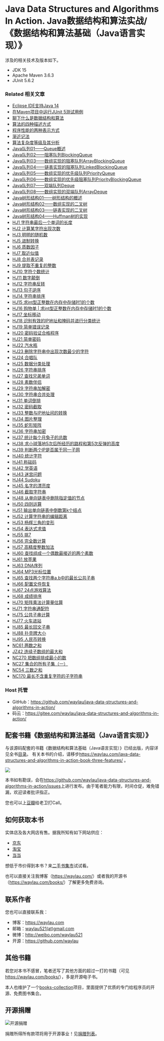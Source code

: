 # Java Data Structures and Algorithms In Action. Java数据结构和算法实战/《数据结构和算法基础（Java语言实现）》


涉及的相关技术及版本如下。

* JDK 15
* Apache Maven 3.6.3
* JUnit 5.6.2

### Related 相关文章

* [Eclipse IDE支持Java 14](https://waylau.com/eclipse-ide-support-java14/)
* [在Maven项目中运行JUnit 5测试用例](https://waylau.com/running-junit5-tests-with-maven/)
* [聊下什么是数据结构和算法](https://waylau.com/what-are-data-structures-and-algorithms/)
* [算法的四种描述方式](https://waylau.com/description-of-algorithms/)
* [程序性能的两种表示方式](https://waylau.com/two-ways-to-express-program-performance/)
* [渐近记法](https://waylau.com/asymptotic-notation/)
* [算法复杂度等级及其分析](https://waylau.com/algorithm-complexity-level/)
* [Java队列01——Queue概述](https://developer.huawei.com/consumer/cn/forum/topicview?tid=0201259752710220534&fid=23)
* [Java队列02——阻塞队列BlockingQueue](https://developer.huawei.com/consumer/cn/forum/topicview?tid=0201259755234080557&fid=23)
* [Java队列03——数组实现的阻塞队列ArrayBlockingQueue](https://developer.huawei.com/consumer/cn/forum/topicview?tid=0201259756622090558&fid=23)
* [Java队列04——链表实现的阻塞队列LinkedBlockingQueue](https://developer.huawei.com/consumer/cn/forum/topicview?tid=0201259760684390535&fid=23)
* [Java队列05——数组实现的优先级队列PriorityQueue](https://developer.huawei.com/consumer/cn/forum/topicview?tid=0201262420212240007&fid=23)
* [Java队列06——数组实现的优先级阻塞队列PriorityBlockingQueue](https://developer.huawei.com/consumer/cn/forum/topicview?tid=0201262420998060008&fid=23)
* [Java队列07——双端队列Deque](https://developer.huawei.com/consumer/cn/forum/topicview?tid=0201262421436060001&fid=23)
* [Java队列08——数组实现的双端队列ArrayDeque](https://developer.huawei.com/consumer/cn/forum/topicview?tid=0201262422263910002&fid=23)
* [Java树形结构01——树形结构的概述](https://developer.huawei.com/consumer/cn/forum/topicview?tid=0201301217688820096&fid=23)
* [Java树形结构02——数组实现的二叉树](https://developer.huawei.com/consumer/cn/forum/topicview?tid=0201311694866010239&fid=23)
* [Java树形结构03——链表实现的二叉树](https://developer.huawei.com/consumer/cn/forum/topicview?tid=0201311730782590289&fid=23)
* [Java树形结构04——Huffman树的实现](https://developer.huawei.com/consumer/cn/forum/topicview?tid=0202349832252380522&fid=23)
* [HJ1	字符串最后一个单词的长度](https://developer.huawei.com/consumer/cn/blog/topic/03950984970640368) 
* [HJ2	计算某字符出现次数](https://www.nowcoder.com/discuss/385516884949561344) 
* [HJ3	明明的随机数](https://www.nowcoder.com/discuss/385534231932416000) 
* [HJ5	进制转换](https://www.nowcoder.com/discuss/385561960736153600) 
* [HJ6	质数因子](https://www.nowcoder.com/discuss/385570426108354560)  
* [HJ7	取近似值](https://www.nowcoder.com/discuss/385742337350139904)  
* [HJ8	合并表记录](https://www.nowcoder.com/discuss/385801740262678528)  
* [HJ9	提取不重复的整数](https://www.nowcoder.com/discuss/385809387770720256)  
* [HJ10	字符个数统计](https://www.nowcoder.com/discuss/385814959563845632)  
* [HJ11	数字颠倒](https://www.nowcoder.com/discuss/385818821309853696)  
* [HJ12	字符串反转](https://www.nowcoder.com/discuss/385826626154586112)  
* [HJ13	句子逆序](https://www.nowcoder.com/discuss/385834034344079360)   
* [HJ14	字符串排序](https://www.nowcoder.com/discuss/385841928288444416)   
* [HJ15	求int型正整数在内存中存储时1的个数](https://www.nowcoder.com/discuss/385848508824252416)   
* [HJ16	购物单 | 求int型正整数在内存中存储时1的个数](https://developer.huawei.com/consumer/cn/blog/topic/03957085907630418) 
* [HJ17	坐标移动](https://www.nowcoder.com/discuss/388105161632227328) 
* [HJ18	识别有效的IP地址和掩码并进行分类统计](https://www.nowcoder.com/discuss/388105161632227328) 
* [HJ19	简单错误记录](https://www.nowcoder.com/discuss/388355415354994688) 
* [HJ20	密码验证合格程序](https://www.nowcoder.com/discuss/388488274967375872) 
* [HJ21	简单密码](https://developer.huawei.com/consumer/cn/blog/topic/03959676183300422) 
* [HJ22	汽水瓶](https://developer.huawei.com/consumer/cn/blog/topic/03959679097380398) 
* [HJ23	删除字符串中出现次数最少的字符](https://developer.huawei.com/consumer/cn/blog/topic/03959679688380423) 
* [HJ24	合唱队](https://developer.huawei.com/consumer/cn/blog/topic/03959680171530399) 
* [HJ25	数据分类处理](https://developer.huawei.com/consumer/cn/blog/topic/03960247373750004) 
* [HJ26	字符串排序](https://developer.huawei.com/consumer/cn/blog/topic/03961104367000009) 
* [HJ27	查找兄弟单词](https://developer.huawei.com/consumer/cn/blog/topic/03961104945430010) 
* [HJ28	素数伴侣](https://developer.huawei.com/consumer/cn/forum/topic/0201961563027980063?fid=23) 
* [HJ29	字符串加解密](https://developer.huawei.com/consumer/cn/forum/topic/0201961564040100064?fid=23) 
* [HJ30	字符串合并处理](https://developer.huawei.com/consumer/cn/forum/topic/0201961564886470065?fid=23) 
* [HJ31	单词倒排](https://developer.huawei.com/consumer/cn/forum/topic/0202961565357580058?fid=23) 
* [HJ32	密码截取](https://developer.huawei.com/consumer/cn/forum/topic/0202961565688230060?fid=23) 
* [HJ33	整数与IP地址间的转换](https://developer.huawei.com/consumer/cn/forum/topic/0202961565967760061?fid=23) 
* [HJ34	图片整理](https://developer.huawei.com/consumer/cn/forum/topic/0202962448032910093?fid=23) 
* [HJ35	蛇形矩阵](https://developer.huawei.com/consumer/cn/forum/topic/0201962448825740090?fid=23) 
* [HJ36	字符串加密](https://developer.huawei.com/consumer/cn/forum/topic/0202962449147710094?fid=23) 
* [HJ37	统计每个月兔子的总数](https://developer.huawei.com/consumer/cn/forum/topic/0201962449375820091?fid=23) 
* [HJ38	求小球落地5次后所经历的路程和第5次反弹的高度](https://developer.huawei.com/consumer/cn/forum/topic/0202962449636360095?fid=23) 
* [HJ39	判断两个IP是否属于同一子网](https://developer.huawei.com/consumer/cn/forum/topic/0202962449864290096?fid=23) 
* [HJ40	统计字符](https://developer.huawei.com/consumer/cn/forum/topic/0201962449375820091?fid=23) 
* [HJ41	称砝码](https://developer.huawei.com/consumer/cn/forum/topic/0202962481336760098?fid=23) 
* [HJ42	学英语](https://developer.huawei.com/consumer/cn/forum/topic/0202963001678560114?fid=23) 
* [HJ43	迷宫问题](https://developer.huawei.com/consumer/cn/forum/topic/0202965704732140151?fid=23) 
* [HJ44	Sudoku](https://developer.huawei.com/consumer/cn/forum/topic/0202966587559640178?fid=23)  
* [HJ45	名字的漂亮度](https://developer.huawei.com/consumer/cn/forum/topic/0202965704732140151?fid=23) 
* [HJ46	截取字符串](https://www.nowcoder.com/discuss/391715118583750656)
* [HJ48	从单向链表中删除指定值的节点](https://www.nowcoder.com/discuss/391737714800963584) 
* [HJ50	四则运算](https://developer.huawei.com/consumer/cn/blog/topic/03967446457900035) 
* [HJ51	输出单向链表中倒数第k个结点](https://developer.huawei.com/consumer/cn/blog/topic/03967446457900035) 
* [HJ52	计算字符串的编辑距离](https://developer.huawei.com/consumer/cn/forum/topic/0201968974461030038?fid=23) 
* [HJ53	杨辉三角的变形](https://developer.huawei.com/consumer/cn/blog/topic/03969110110960052) 
* [HJ54	表达式求值](https://developer.huawei.com/consumer/cn/forum/topic/0201969110884790039?fid=23) 
* [HJ55	挑7](https://developer.huawei.com/consumer/cn/forum/topic/0202969111232730241?fid=23) 
* [HJ56	完全数计算](https://developer.huawei.com/consumer/cn/forum/topic/0202969111474650242?fid=23) 
* [HJ57	高精度整数加法](https://developer.huawei.com/consumer/cn/forum/topic/0201969160578930041?fid=23) 
* [HJ60	查找组成一个偶数最接近的两个素数](https://developer.huawei.com/consumer/cn/forum/topic/0202969186258850248?fid=23) 
* [HJ61	放苹果](https://developer.huawei.com/consumer/cn/forum/topic/0201969914468230051?fid=23) 
* [HJ63	DNA序列](https://developer.huawei.com/consumer/cn/forum/topic/0201969978087260053?fid=23) 
* [HJ64	MP3光标位置](https://developer.huawei.com/consumer/cn/blog/topic/03970067194740045) 
* [HJ65	查找两个字符串a,b中的最长公共子串](https://developer.huawei.com/consumer/cn/forum/topic/0201970095675440054?fid=23) 
* [HJ66	配置文件恢复](https://developer.huawei.com/consumer/cn/forum/topic/0202970130954300256?fid=23) 
* [HJ67	24点游戏算法](https://developer.huawei.com/consumer/cn/forum/topic/0202970229864290259?fid=23) 
* [HJ68	成绩排序](https://developer.huawei.com/consumer/cn/forum/topic/0202970277812060260?fid=23) 
* [HJ70	矩阵乘法计算量估算](https://developer.huawei.com/consumer/cn/forum/topic/0202970889963760266?fid=23) 
* [HJ71	字符串通配符](https://developer.huawei.com/consumer/cn/forum/topic/0201971068295500060?fid=23) 
* [HJ75	公共子串计算](https://www.nowcoder.com/discuss/393551055399792640) 
* [HJ77	火车进站](https://developer.huawei.com/consumer/cn/forum/topic/0202972334954820290?fid=23)  
* [HJ85	最长回文子串](https://developer.huawei.com/consumer/cn/forum/topic/0202971858902280282?fid=23) 
* [HJ88	扑克牌大小](https://developer.huawei.com/consumer/cn/forum/topic/0202971911289010285?fid=23) 
* [HJ95	人民币转换](https://developer.huawei.com/consumer/cn/forum/topic/0201971961931650078?fid=23) 
* [NC61 两数之和](https://developer.huawei.com/consumer/cn/forum/topic/0203102339152293150?fid=23)
* [JZ42 连续子数组的最大和](https://developer.huawei.com/consumer/cn/forum/topic/0204102352622179160?fid=23)
* [NC270 把数组排成最小的数](https://developer.huawei.com/consumer/cn/forum/topic/0204102597329763202?fid=23)
* [NC27 集合的所有子集（一）](https://developer.huawei.com/consumer/cn/forum/topic/0203102621699052203?fid=23)
* [NC54 三数之和](https://developer.huawei.com/consumer/cn/forum/topic/0204102636376530221?fid=23)
* [NC170 最长不含重复字符的子字符串](https://developer.huawei.com/consumer/cn/forum/topic/0203102647725528207?fid=23)

### Host 托管

* GitHub：<https://github.com/waylau/java-data-structures-and-algorithms-in-action/>
* 码云：<https://gitee.com/waylau/java-data-structures-and-algorithms-in-action/>

## 配套书籍《数据结构和算法基础（Java语言实现）》


与该源码配套的书籍《数据结构和算法基础（Java语言实现）》已经出版，内容详见全书[目录](SUMMARY.md)。
有关本书的介绍，请移步<https://waylau.com/java-data-structures-and-algorithms-in-action-book-three-features/> 。

![](images/book-logo.png)


本书如有勘误，会在<https://github.com/waylau/java-data-structures-and-algorithms-in-action/issues>上进行发布。由于笔者能力有限，时间仓促，难免错漏，欢迎读者批评指正。

您也可以上[豆瓣](https://book.douban.com/subject/35691026/)给老卫打Call。



## 如何获取本书

实体店及各大网店有售。据我所知有如下网站供应：

* [京东](https://item.jd.com/13014179.html)
* [淘宝](https://s.taobao.com/search?q=%E6%95%B0%E6%8D%AE%E7%BB%93%E6%9E%84%E5%92%8C%E7%AE%97%E6%B3%95%E5%9F%BA%E7%A1%80%EF%BC%88Java%E8%AF%AD%E8%A8%80%E5%AE%9E%E7%8E%B0%EF%BC%89+%E6%9F%B3%E4%BC%9F%E5%8D%AB)
* [当当](http://search.dangdang.com/?key=%C1%F8%CE%B0%CE%C0%20%CA%FD%BE%DD%BD%E1%B9%B9%BA%CD%CB%E3%B7%A8%BB%F9%B4%A1%A3%A8Java%D3%EF%D1%D4%CA%B5%CF%D6%A3%A9&act=input)



想低于市价得到本书？来[二手书集市](https://github.com/waylau/second-hand-books)试试看。


也可以直接关注我博客（<https://waylau.com/>）或者我的开源书（<https://waylau.com/books/>）了解更多免费咨询。


## 联系作者

您也可以直接联系我：

* 博客：https://waylau.com
* 邮箱：[waylau521(at)gmail.com](mailto:waylau521@gmail.com)
* 微博：http://weibo.com/waylau521
* 开源：https://github.com/waylau

## 其他书籍

若您对本书不感冒，笔者还写了其他方面的超过一打的书籍（可见<https://waylau.com/books/>），多是开源电子书。

本人也维护了一个[books-collection](https://github.com/waylau/books-collection)项目，里面提供了优质的专门给程序员的开源、免费图书集合。

## 开源捐赠


![开源捐赠](https://waylau.com/images/showmethemoney-sm.jpg)

捐赠所得所有款项将用于开源事业！见[捐赠列表](https://waylau.com/donate)。